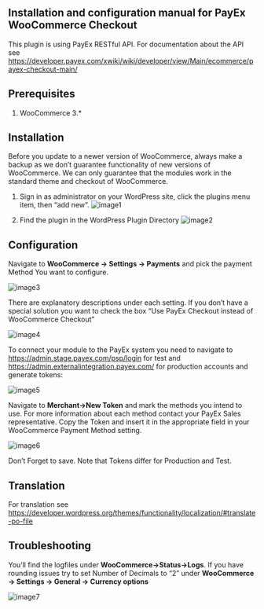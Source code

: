Installation and configuration manual for PayEx WooCommerce Checkout 
------------

This plugin is using PayEx RESTful API. For documentation about the API see https://developer.payex.com/xwiki/wiki/developer/view/Main/ecommerce/payex-checkout-main/
## Prerequisites

1. WooCommerce 3.*

## Installation

Before you update to a newer version of WooCommerce, always make a backup as we don’t guarantee functionality of new versions of WooCommerce. We can only guarantee that the modules work in the standard theme and checkout of WooCommerce.

1. Sign in as administrator on your WordPress site, click the plugins menu item, then “add new”. 
![image1](https://user-images.githubusercontent.com/6286270/63705267-0f763780-c82d-11e9-901e-a9b94c993f1f.png)

2. Find the plugin in the WordPress Plugin Directory
![image2](https://user-images.githubusercontent.com/6286270/63705299-20bf4400-c82d-11e9-9a70-e6323b9bcd31.png)

## Configuration

Navigate to **WooCommerce -> Settings -> Payments** and pick the payment Method You want to configure.

![image3](https://user-images.githubusercontent.com/6286270/63705344-303e8d00-c82d-11e9-8383-919365ab61d1.png)

There are explanatory descriptions under each setting.
If you don’t have a special solution you want to check the box “Use PayEx Checkout instead of WooCommerce Checkout”

![image4](https://user-images.githubusercontent.com/6286270/63705382-44828a00-c82d-11e9-9940-b5632c76dd4d.png)

To connect your module to the PayEx system you need to navigate to https://admin.stage.payex.com/psp/login for test and https://admin.externalintegration.payex.com/ for production accounts and generate tokens:

![image5](https://user-images.githubusercontent.com/6286270/63705424-5e23d180-c82d-11e9-8f8d-f332594a444a.png)

Navigate to **Merchant->New Token** and mark the methods you intend to use. For more information about each method contact your PayEx Sales representative.
Copy the Token and insert it in the appropriate field in your WooCommerce Payment Method setting.

![image6](https://user-images.githubusercontent.com/6286270/63705441-6d0a8400-c82d-11e9-8baf-96e25c0ce244.png)

Don’t Forget to save.
Note that Tokens differ for Production and Test.

## Translation

For translation see https://developer.wordpress.org/themes/functionality/localization/#translate-po-file

## Troubleshooting
You’ll find the logfiles under **WooCommerce->Status->Logs**.
If you have rounding issues try to set Number of Decimals to “2” under **WooCommerce -> Settings -> General -> Currency options**

![image7](https://user-images.githubusercontent.com/6286270/63705458-78f64600-c82d-11e9-8d60-d76ecdfb06c8.png)
